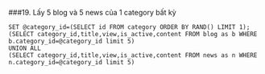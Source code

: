 ###19. Lấy 5 blog và 5 news của 1 category bất kỳ
```mysql
SET @category_id=(SELECT id FROM category ORDER BY RAND() LIMIT 1);
(SELECT category_id,title,view,is_active,content FROM blog as b WHERE b.category_id=@category_id limit 5)
UNION ALL
(SELECT category_id,title,view,is_active,content FROM news as n WHERE n.category_id=@category_id limit 5)
```
